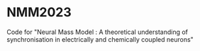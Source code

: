 # NMM2023
Code for "Neural Mass Model : A theoretical understanding of synchronisation in electrically and chemically coupled neurons"
